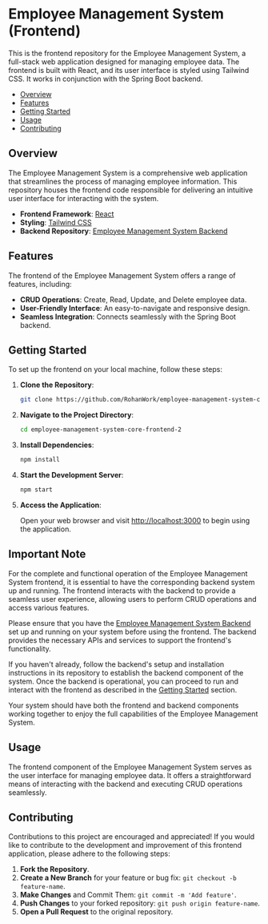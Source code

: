 # Employee Management System (Frontend)

This is the frontend repository for the Employee Management System, a full-stack web application designed for managing employee data. The frontend is built with React, and its user interface is styled using Tailwind CSS. It works in conjunction with the Spring Boot backend.

- [Overview](#overview)
- [Features](#features)
- [Getting Started](#getting-started)
- [Usage](#usage)
- [Contributing](#contributing)

## Overview

The Employee Management System is a comprehensive web application that streamlines the process of managing employee information. This repository houses the frontend code responsible for delivering an intuitive user interface for interacting with the system.

- **Frontend Framework**: [React](https://reactjs.org/)
- **Styling**: [Tailwind CSS](https://tailwindcss.com/)
- **Backend Repository**: [Employee Management System Backend](https://github.com/RohanWork/employee-management-system-core-backend-1)

## Features

The frontend of the Employee Management System offers a range of features, including:

- **CRUD Operations**: Create, Read, Update, and Delete employee data.
- **User-Friendly Interface**: An easy-to-navigate and responsive design.
- **Seamless Integration**: Connects seamlessly with the Spring Boot backend.

## Getting Started

To set up the frontend on your local machine, follow these steps:

1. **Clone the Repository**:

   ```bash
   git clone https://github.com/RohanWork/employee-management-system-core-frontend-2.git
   ```

2. **Navigate to the Project Directory**:

   ```bash
   cd employee-management-system-core-frontend-2
   ```

3. **Install Dependencies**:

   ```bash
   npm install
   ```

4. **Start the Development Server**:

   ```bash
   npm start
   ```

5. **Access the Application**:

   Open your web browser and visit [http://localhost:3000](http://localhost:3000) to begin using the application.

## Important Note

For the complete and functional operation of the Employee Management System frontend, it is essential to have the corresponding backend system up and running. The frontend interacts with the backend to provide a seamless user experience, allowing users to perform CRUD operations and access various features.

Please ensure that you have the [Employee Management System Backend](https://github.com/RohanWork/employee-management-system-core-backend-1) set up and running on your system before using the frontend. The backend provides the necessary APIs and services to support the frontend's functionality.

If you haven't already, follow the backend's setup and installation instructions in its repository to establish the backend component of the system. Once the backend is operational, you can proceed to run and interact with the frontend as described in the [Getting Started](#getting-started) section.

Your system should have both the frontend and backend components working together to enjoy the full capabilities of the Employee Management System.

## Usage

The frontend component of the Employee Management System serves as the user interface for managing employee data. It offers a straightforward means of interacting with the backend and executing CRUD operations seamlessly.

## Contributing

Contributions to this project are encouraged and appreciated! If you would like to contribute to the development and improvement of this frontend application, please adhere to the following steps:

1. **Fork the Repository**.
2. **Create a New Branch** for your feature or bug fix: `git checkout -b feature-name`.
3. **Make Changes** and Commit Them: `git commit -m 'Add feature'`.
4. **Push Changes** to your forked repository: `git push origin feature-name`.
5. **Open a Pull Request** to the original repository.
